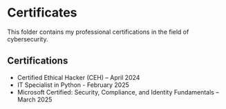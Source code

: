 # Certificates
This folder contains my professional certifications in the field of cybersecurity.

## Certifications
- Certified Ethical Hacker (CEH) – April 2024
- IT Specialist in Python - February 2025
- Microsoft Certified: Security, Compliance, and Identity Fundamentals – March 2025
